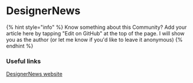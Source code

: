 # DesignerNews

{% hint style="info" %}
Know something about this Community? Add your article here by tapping "Edit on GitHub" at the top of the page. I will show you as the author \(or let me know if you'd like to leave it anonymous\)
{% endhint %}

### Useful links

[DesignerNews website](www.designernews.co)

